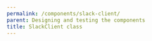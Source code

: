 ```yaml
---
permalink: /components/slack-client/
parent: Designing and testing the components
title: SlackClient class
---
```

